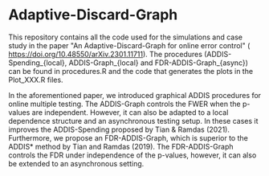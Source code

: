 # Adaptive-Discard-Graph

This repository contains all the code used for the simulations and case study in the paper "An Adaptive-Discard-Graph for online error control" (
https://doi.org/10.48550/arXiv.2301.11711). The procedures (ADDIS-Spending_{local}, ADDIS-Graph_{local} and FDR-ADDIS-Graph_{async}) can be found in procedures.R and the code that generates the plots in the Plot_XXX.R files.

In the aforementioned paper, we introduced graphical ADDIS procedures for online multiple testing. The ADDIS-Graph controls the FWER when the p-values are independent. However, it can also be adapted to a local dependence structure and an asynchronous testing setup. In these cases it improves the ADDIS-Spending proposed by Tian & Ramdas (2021). Furthermore, we propose an FDR-ADDIS-Graph, which is superior to the ADDIS* method by Tian and Ramdas (2019). The FDR-ADDIS-Graph controls the FDR under independence of the p-values, however, it can also be extended to an asynchronous setting.
